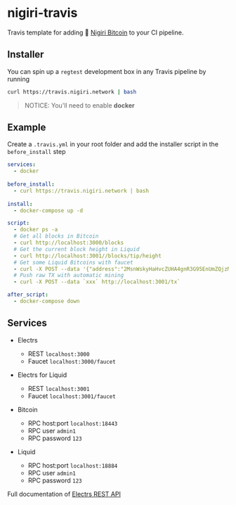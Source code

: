 # nigiri-travis
Travis template for adding 🍣 [Nigiri Bitcoin](https://nigiri.vulpem.com) to your CI pipeline. 



## Installer
You can spin up a `regtest` development box in any Travis pipeline by running

```sh
curl https://travis.nigiri.network | bash
```

> NOTICE: You'll need to enable **docker** 


## Example

Create a `.travis.yml` in your root folder and add the installer script in the `before_install` step

```yaml
services:
  - docker
 
before_install:
  - curl https://travis.nigiri.network | bash
  
install:
  - docker-compose up -d

script:
  - docker ps -a
  # Get all blocks in Bitcoin
  - curl http://localhost:3000/blocks
  # Get the current block height in Liquid
  - curl http://localhost:3001//blocks/tip/height
  # Get some Liquid Bitcoins with faucet
  - curl -X POST --data '{"address":"2MsnWskyHaHvcZUHA4gnR3G95EnUmZQjzM8"}' http://localhost:3001/faucet`
  # Push raw TX with automatic mining
  - curl -X POST --data `xxx` http://localhost:3001/tx`

after_script:
  - docker-compose down
```


## Services


* Electrs
  * REST `localhost:3000`
  * Faucet `localhost:3000/faucet`

* Electrs for Liquid 
  * REST `localhost:3001`
  * Faucet `localhost:3001/faucet`


* Bitcoin 
  * RPC host:port `localhost:18443`
  * RPC user `admin1`
  * RPC password `123`

* Liquid 
  * RPC host:port `localhost:18884`
  * RPC user `admin1`
  * RPC password `123`



Full documentation of  [Electrs REST API](https://github.com/Blockstream/esplora/blob/master/API.md)



